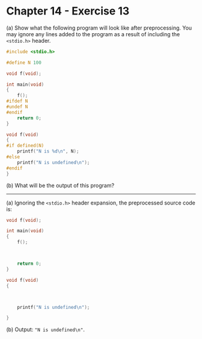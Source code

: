 # Chapter 14 - Exercise 13

(a) Show what the following program will look like after preprocessing.  You may
ignore any lines added to the program as a result of including the `<stdio.h>`
header.

```C
#include <stdio.h>

#define N 100

void f(void);

int main(void)
{
    f();
#ifdef N
#undef N
#endif
    return 0;
}

void f(void)
{
#if defined(N)
    printf("N is %d\n", N);
#else
    printf("N is undefined\n");
#endif
}
```

(b) 
What will be the output of this program?


---

(a) Ignoring the `<stdio.h>` header expansion, the preprocessed source code is: 

```C
void f(void);

int main(void)
{
    f();



    return 0;
}

void f(void)
{



    printf("N is undefined\n");

}
```

(b) Output: `"N is undefined\n"`.
